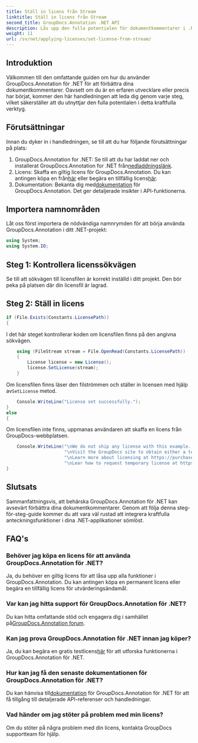 ```yaml
---
title: Ställ in licens från Stream
linktitle: Ställ in licens från Stream
second_title: GroupDocs.Annotation .NET API
description: Lås upp den fulla potentialen för dokumentkommentarer i .NET med GroupDocs.Annotation. Följ vår steg-för-steg-guide för sömlös integration.
weight: 11
url: /sv/net/applying-licenses/set-license-from-stream/
---
```

## Introduktion
Välkommen till den omfattande guiden om hur du använder GroupDocs.Annotation för .NET för att förbättra dina dokumentkommentarer. Oavsett om du är en erfaren utvecklare eller precis har börjat, kommer den här handledningen att leda dig genom varje steg, vilket säkerställer att du utnyttjar den fulla potentialen i detta kraftfulla verktyg.
## Förutsättningar
Innan du dyker in i handledningen, se till att du har följande förutsättningar på plats:
1.  GroupDocs.Annotation for .NET: Se till att du har laddat ner och installerat GroupDocs.Annotation for .NET från[nedladdningslänk](https://releases.groupdocs.com/annotation/net/).
2.  Licens: Skaffa en giltig licens för GroupDocs.Annotation. Du kan antingen köpa en från[här](https://purchase.groupdocs.com/buy) eller begära en tillfällig licens[här](https://purchase.groupdocs.com/temporary-license/).
3.  Dokumentation: Bekanta dig med[dokumentation](https://tutorials.groupdocs.com/annotation/net/) för GroupDocs.Annotation. Det ger detaljerade insikter i API-funktionerna.

## Importera namnområden
Låt oss först importera de nödvändiga namnrymden för att börja använda GroupDocs.Annotation i ditt .NET-projekt:
```csharp
using System;
using System.IO;
```

## Steg 1: Kontrollera licenssökvägen
Se till att sökvägen till licensfilen är korrekt inställd i ditt projekt. Den bör peka på platsen där din licensfil är lagrad.
## Steg 2: Ställ in licens
```csharp
if (File.Exists(Constants.LicensePath))
{
```
I det här steget kontrollerar koden om licensfilen finns på den angivna sökvägen.
```csharp
    using (FileStream stream = File.OpenRead(Constants.LicensePath))
    {
        License license = new License();
        license.SetLicense(stream);
    }
```
 Om licensfilen finns läser den filströmmen och ställer in licensen med hjälp av`SetLicense` metod.
```csharp
    Console.WriteLine("License set successfully.");
}
else
{
```
Om licensfilen inte finns, uppmanas användaren att skaffa en licens från GroupDocs-webbplatsen.
```csharp
    Console.WriteLine("\nWe do not ship any license with this example. " +
                      "\nVisit the GroupDocs site to obtain either a temporary or permanent license. " +
                      "\nLearn more about licensing at https://purchase.groupdocs.com/faqs/licensing. " +
                      "\nLear how to request temporary license at https://purchase.groupdocs.com/temporary-license.");
}
```

## Slutsats
Sammanfattningsvis, att behärska GroupDocs.Annotation för .NET kan avsevärt förbättra dina dokumentkommentarer. Genom att följa denna steg-för-steg-guide kommer du att vara väl rustad att integrera kraftfulla anteckningsfunktioner i dina .NET-applikationer sömlöst.
## FAQ's
### Behöver jag köpa en licens för att använda GroupDocs.Annotation för .NET?
Ja, du behöver en giltig licens för att låsa upp alla funktioner i GroupDocs.Annotation. Du kan antingen köpa en permanent licens eller begära en tillfällig licens för utvärderingsändamål.
### Var kan jag hitta support för GroupDocs.Annotation för .NET?
 Du kan hitta omfattande stöd och engagera dig i samhället på[GroupDocs.Annotation forum](https://forum.groupdocs.com/c/annotation/10).
### Kan jag prova GroupDocs.Annotation för .NET innan jag köper?
 Ja, du kan begära en gratis testlicens[här](https://releases.groupdocs.com/) för att utforska funktionerna i GroupDocs.Annotation för .NET.
### Hur kan jag få den senaste dokumentationen för GroupDocs.Annotation för .NET?
 Du kan hänvisa till[dokumentation](https://tutorials.groupdocs.com/annotation/net/) för GroupDocs.Annotation för .NET för att få tillgång till detaljerade API-referenser och handledningar.
### Vad händer om jag stöter på problem med min licens?
Om du stöter på några problem med din licens, kontakta GroupDocs supportteam för hjälp.